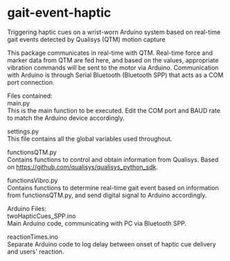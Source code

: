 # gait-event-haptic
Triggering haptic cues on a wrist-worn Arduino system based on real-time gait events detected by Qualisys (QTM) motion capture

This package communicates in real-time with QTM. Real-time force and marker data from QTM are fed here, and based on the values, appropriate vibration commands will be sent to the motor via Arduino. Communication with Arduino is through Serial Bluetooth (Bluetooth SPP) that acts as a COM port connection.

Files contained:<br>
main.py<br>
This is the main function to be executed. Edit the COM port and BAUD rate to match the Arduino device accordingly.

settings.py<br>
This file contains all the global variables used throughout.

functionsQTM.py<br>
Contains functions to control and obtain information from Qualisys. Based on https://github.com/qualisys/qualisys_python_sdk.

functionsVibro.py<br>
Contains functions to determine real-time gait event based on information from functionsQTM.py, and send digital signal to Arduino accordingly.

Arduino Files:<br>
twoHapticCues_SPP.ino<br>
Main Arduino code, communicating with PC via Bluetooth SPP.

reactionTimes.ino<br>
Separate Arduino code to log delay between onset of haptic cue delivery and users' reaction.
